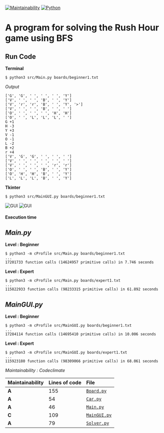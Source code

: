 [![Maintainability](https://api.codeclimate.com/v1/badges/faa6e65de2852bf0e795/maintainability)](https://codeclimate.com/github/akinariobi/rush-hour-bfs/maintainability)
[![Python](https://img.shields.io/badge/python-3.5-blue.svg)](https://www.python.org/downloads/release/python-350/)

# A program for solving the Rush Hour game using BFS

## Run Code 

**Terminal**

```
$ python3 src/Main.py boards/beginner1.txt
```
*Output*
```
['G', 'G', ' ', ' ', ' ', 'Y']
['V', ' ', ' ', 'B', ' ', 'Y']
['V', 'r', 'r', 'B', ' ', 'Y', '>']
['V', ' ', ' ', 'B', ' ', ' ']
['O', ' ', ' ', ' ', 'H', 'H']
['O', ' ', 'L', 'L', 'L', ' ']
G +1
H -3
Y +3
V -1
O -1
L -2
B +2
r +4
['V', 'G', 'G', ' ', ' ', ' ']
['V', ' ', ' ', ' ', ' ', ' ']
['V', ' ', ' ', ' ', 'r', 'r']
['O', ' ', ' ', 'B', ' ', 'Y']
['O', 'H', 'H', 'B', ' ', 'Y']
['L', 'L', 'L', 'B', ' ', 'Y']
```
**Tkinter**

```
$ python3 src/MainGUI.py boards/beginner1.txt
```
![GUI](https://pp.userapi.com/c841325/v841325491/5bb18/pHbRsFIB9Uc.jpg)
![GUI](https://pp.userapi.com/c841325/v841325491/5bb20/EbJxGP95rVw.jpg)

#### Execution time

*Main.py*
---------
**Level : Beginner**
```
$ python3 -m cProfile src/Main.py boards/beginner1.txt
...
17201733 function calls (14624957 primitive calls) in 7.746 seconds
```
**Level : Expert**
```
$ python3 -m cProfile src/Main.py boards/expert1.txt
...
115822933 function calls (98233315 primitive calls) in 61.892 seconds
```
*MainGUI.py*
------------
**Level : Beginner**
```
$ python3 -m cProfile src/MainGUI.py boards/beginner1.txt
...
17284114 function calls (14695410 primitive calls) in 10.006 seconds
```
**Level : Expert**
```
$ python3 -m cProfile src/MainGUI.py boards/expert1.txt
...
115923180 function calls (98309066 primitive calls) in 68.061 seconds
```

*Maintainability : Codeclimate*
<!--![CODECLIMATE](https://pp.userapi.com/c841325/v841325491/5bb29/V0gcyED745g.jpg)-->


| **Maintainability** | **Lines of code** | **File** |
|:-------|:--------------------------------|:--------------------------|
| **A**   | 155                     | [`Board.py`][board]              |
| **A**   | 54                      | [`Car.py`][car]                |
| **A**   | 46                      | [`Main.py`][main]                |
| **C**   | 109                     | [`MainGUI.py`][mainGUI]             |
| **A**   | 79                      | [`Solver.py`][solver]             |


<!---Reference Links-->
[board]:../master/src/Board.py
[car]:../master/src/Car.py
[main]:../master/src/Main.py
[mainGUI]:../master/src/MainGUI.py
[solver]:../master/src/Solver.py
